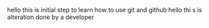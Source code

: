 hello this is initial step to learn how to use git and github
hello thi s is alteration done by a developer 
